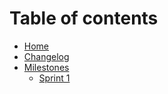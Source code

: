 # Table of contents

* [Home](README.md)
* [Changelog](changelog.md)
* [Milestones](milestones/README.md)
  * [Sprint 1](milestones/sprint-1.md)

